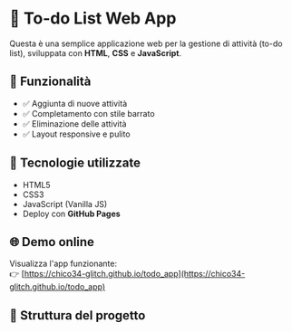 # 📝 To-do List Web App

Questa è una semplice applicazione web per la gestione di attività (to-do list), sviluppata con **HTML**, **CSS** e **JavaScript**.

## 🚀 Funzionalità

- ✅ Aggiunta di nuove attività
- ✅ Completamento con stile barrato
- ✅ Eliminazione delle attività
- ✅ Layout responsive e pulito

## 🔧 Tecnologie utilizzate

- HTML5
- CSS3
- JavaScript (Vanilla JS)
- Deploy con **GitHub Pages**

## 🌐 Demo online

Visualizza l'app funzionante:  
👉 [https://chico34-glitch.github.io/todo_app](https://chico34-glitch.github.io/todo_app)

## 📁 Struttura del progetto

